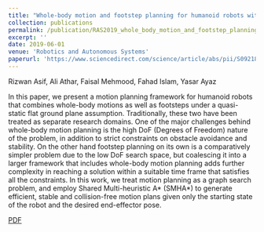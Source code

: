 ```yaml
---
title: "Whole-body motion and footstep planning for humanoid robots with multi-heuristic search"
collection: publications
permalink: /publication/RAS2019_whole_body_motion_and_footstep_planning
excerpt: ''
date: 2019-06-01
venue: 'Robotics and Autonomous Systems'
paperurl: 'https://www.sciencedirect.com/science/article/abs/pii/S0921889018306547'
---
```

Rizwan Asif, Ali Athar, Faisal Mehmood, Fahad Islam, Yasar Ayaz

In this paper, we present a motion planning framework for humanoid robots that combines whole-body motions as well as footsteps under a quasi-static flat ground plane assumption. Traditionally, these two have been treated as separate research domains. One of the major challenges behind whole-body motion planning is the high DoF (Degrees of Freedom) nature of the problem, in addition to strict constraints on obstacle avoidance and stability. On the other hand footstep planning on its own is a comparatively simpler problem due to the low DoF search space, but coalescing it into a larger framework that includes whole-body motion planning adds further complexity in reaching a solution within a suitable time frame that satisfies all the constraints. In this work, we treat motion planning as a graph search problem, and employ Shared Multi-heuristic A* (SMHA*) to generate efficient, stable and collision-free motion plans given only the starting state of the robot and the desired end-effector pose.

[PDF](https://www.sciencedirect.com/science/article/abs/pii/S0921889018306547)
